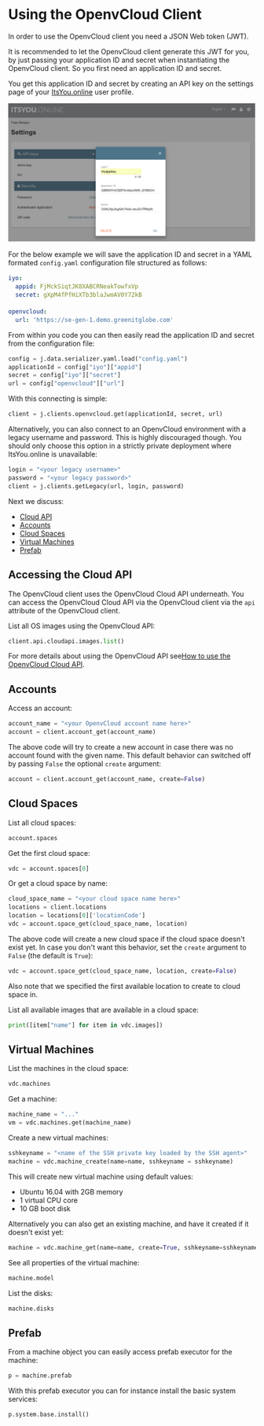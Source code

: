 # Using the OpenvCloud Client

In order to use the OpenvCloud client you need a JSON Web token (JWT).

It is recommended to let the OpenvCloud client generate this JWT for you, by just passing your application ID and secret when instantiating the OpenvCloud client. So you first need an application ID and secret.

You get this application ID and secret by creating an API key on the settings page of your [ItsYou.online](https://itsyou.online) user profile.

![](images/iyo_jwt.png)

For the below example we will save the application ID and secret in a YAML formated `config.yaml` configuration file structured as follows:
```yaml
iyo:
  appid: FjMckSiqtJK8XABCRNeakTowfxVp
  secret: gXpM4fPfHiXTb3blaJwmAV0Y72kB

openvcloud:
  url: 'https://se-gen-1.demo.greenitglobe.com'
```

From within you code you can then easily read the application ID and secret from the configuration file:
```python
config = j.data.serializer.yaml.load("config.yaml")
applicationId = config["iyo"]["appid"]
secret = config["iyo"]["secret"]
url = config["openvcloud"]["url"]
```

With this connecting is simple:
```python
client = j.clients.openvcloud.get(applicationId, secret, url)
```

Alternatively, you can also connect to an OpenvCloud environment with a legacy username and password. This is highly discouraged though. You should only choose this option in a strictly private deployment where ItsYou.online is unavailable:
```python
login = "<your legacy username>"
password = "<your legacy password>"
client = j.clients.getLegacy(url, login, password)
```

Next we discuss:
- [Cloud API](#cloud-api)
- [Accounts](#accounts)
- [Cloud Spaces](#cloud-spaces)
- [Virtual Machines](#virtual-machines)
- [Prefab](#prefab)

<a id="cloud-api"></a>
## Accessing the Cloud API

The OpenvCloud client uses the OpenvCloud Cloud API underneath. You can access the OpenvCloud Cloud API via the OpenvCloud client via the `api` attribute of the OpenvCloud client.

List all OS images using the OpenvCloud API:
```python
client.api.cloudapi.images.list()
```

For more details about using the OpenvCloud API see[How to use the OpenvCloud Cloud API](how_to_use_OVC_API.md).

<a id="accounts"></a>
## Accounts

Access an account:
```python
account_name = "<your OpenvCloud account name here>"
account = client.account_get(account_name)
```

The above code will try to create a new account in case there was no account found with the given name. This default behavior can switched off by passing `False` the optional `create` argument:
```python
account = client.account_get(account_name, create=False)
```

<a id="cloud-spaces"></a>
## Cloud Spaces

List all cloud spaces:
```python
account.spaces
```

Get the first cloud space:
```python
vdc = account.spaces[0]
```

Or get a cloud space by name:
```python
cloud_space_name = "<your cloud space name here>"
locations = client.locations
location = locations[0]['locationCode']
vdc = account.space_get(cloud_space_name, location)
```

The above code will create a new cloud space if the cloud space doesn't exist yet. In case you don't want this behavior, set the `create` argument to `False` (the default is `True`):
```python
vdc = account.space_get(cloud_space_name, location, create=False)
```

Also note that we specified the first available location to create to cloud space in.

List all available images that are available in a cloud space:
```python
print([item["name"] for item in vdc.images])
```

<a id="virtual-machines"></a>
## Virtual Machines

List the machines in the cloud space:
```python
vdc.machines
```

Get a machine:
```python
machine_name = "..."
vm = vdc.machines.get(machine_name)
```

Create a new virtual machines:
```python
sshkeyname = "<name of the SSH private key loaded by the SSH agent>"
machine = vdc.machine_create(name=name, sshkeyname = sshkeyname)
```

This will create new virtual machine using default values:
- Ubuntu 16.04 with 2GB memory
- 1 virtual CPU core
- 10 GB boot disk

Alternatively you can also get an existing machine, and have it created if it doesn't exist yet:
```python
machine = vdc.machine_get(name=name, create=True, sshkeyname=sshkeyname)
```

See all properties of the virtual machine:
```python
machine.model
```

List the disks:
```python
machine.disks
```

<a id="prefab"></a>
## Prefab

From a machine object you can easily access prefab executor for the machine: 
```python
p = machine.prefab
```

With this prefab executor you can for instance install the basic system services: 
```python
p.system.base.install()
```